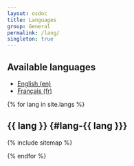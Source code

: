 ```yaml
---
layout: osdoc
title: Languages
group: General
permalink: /lang/
singleton: true
---
```


## Available languages

- [English (en)](#lang-en)
- [Français (fr)](#lang-fr)

{% for lang in site.langs %}

## {{ lang }} {#lang-{{ lang }}}

{% include sitemap %}

{% endfor %}
